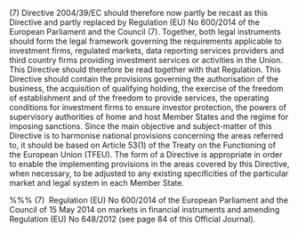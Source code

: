 (7) Directive 2004/39/EC should therefore now partly be recast as this Directive and partly replaced by Regulation (EU) No 600/2014 of the European Parliament and the Council (7). Together, both legal instruments should form the legal framework governing the requirements applicable to investment firms, regulated markets, data reporting services providers and third country firms providing investment services or activities in the Union. This Directive should therefore be read together with that Regulation. This Directive should contain the provisions governing the authorisation of the business, the acquisition of qualifying holding, the exercise of the freedom of establishment and of the freedom to provide services, the operating conditions for investment firms to ensure investor protection, the powers of supervisory authorities of home and host Member States and the regime for imposing sanctions. Since the main objective and subject-matter of this Directive is to harmonise national provisions concerning the areas referred to, it should be based on Article 53(1) of the Treaty on the Functioning of the European Union (TFEU). The form of a Directive is appropriate in order to enable the implementing provisions in the areas covered by this Directive, when necessary, to be adjusted to any existing specificities of the particular market and legal system in each Member State.

%%% (7)  Regulation (EU) No 600/2014 of the European Parliament and the Council of 15 May 2014 on markets in financial instruments and amending Regulation (EU) No 648/2012 (see page 84 of this Official Journal).